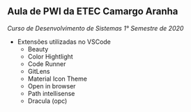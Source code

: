 ## Aula de PWI da ETEC Camargo Aranha

*Curso de Desenvolvimento de Sistemas 1° Semestre de 2020*

 - Extensões utilizadas no VSCode
    - Beauty  
    - Color Hightlight
    - Code Runner
    - GitLens   
    - Material Icon Theme
    - Open in browser  
    - Path intellisense  
    - Dracula (opc)
